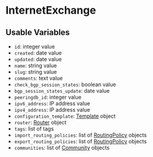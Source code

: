 # InternetExchange

## Usable Variables

  * `id`: integer value
  * `created`: date value
  * `updated`: date value
  * `name`: string value
  * `slug`: string value
  * `comments`: text value
  * `check_bgp_session_states`: boolean value
  * `bgp_session_states_update`: date value
  * `peeringdb_id`: integer value
  * `ipv6_address`: IP address value
  * `ipv4_address`: IP address value
  * `configuration_template`: [Template](template.md) object
  * `router`: [Router](router.md) object
  * `tags`: list of tags
  * `import_routing_policies`: list of [RoutingPolicy](routingpolicy.md) objects
  * `export_routing_policies`: list of [RoutingPolicy](routingpolicy.md) objects
  * `communities`: list of [Community](community.md) objects
